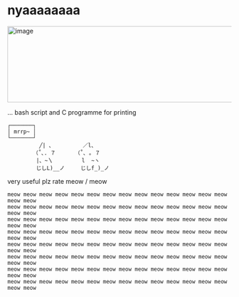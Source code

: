# nyaaaaaaaa
<img width="558" height="171" alt="image" src="https://github.com/user-attachments/assets/84cf3c53-fafa-4b81-95b1-443fee7e948b" />

... bash script and C programme for printing

```
┌───────┐
│ mrrp~ │
└───────┘
          ╱| 、         ／l、
        （˚､. ７      （˚､ ｡ ７
         |、~〵         l  ~ヽ
         じしL)__ノ     じしf_)_ノ
```

very useful plz rate meow / meow 

```
meow meow meow meow meow meow meow meow meow meow meow meow meow meow meow meow 
meow meow meow meow meow meow meow meow meow meow meow meow meow meow meow meow 
meow meow meow meow meow meow meow meow meow meow meow meow meow meow meow meow 
meow meow meow meow meow meow meow meow meow meow meow meow meow meow meow meow 
meow meow meow meow meow meow meow meow meow meow meow meow meow meow meow meow 
meow meow meow meow meow meow meow meow meow meow meow meow meow meow meow meow 
meow meow meow meow meow meow meow meow meow meow meow meow meow meow meow meow 
meow meow meow meow meow meow meow meow meow meow meow meow meow meow meow meow 
```


